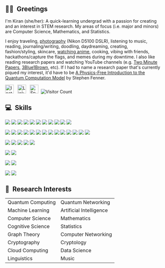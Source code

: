 ## 👋🏽&nbsp; Greetings
I'm Kiran (she/her): A quick-learning undergrad with a passion for creating and an interest in STEM research. My areas of focus (i.e. major and minors) are Computer Science, Mathematics, and Statistics.

I enjoy traveling, <a href="https://github.com/lynkos/lynkos/blob/master/PHOTOGRAPHY%20PORTFOLIO.pdf" target="_blank">photography</a> (Nikon D5100 DSLR), listening to music, reading, journaling/writing, doodling, daydreaming, creating, fashion/styling, skincare, <a href="https://myanimelist.net/profile/lynkos" target="_blank">watching anime</a>, cooking, vibing with friends, hackathons/capture the flags, and memes during my downtime. I also like reading research papers and watching YouTube channels (e.g. <a href="https://www.youtube.com/user/keeroyz" target="_blank">Two Minute Papers</a>, <a href="https://www.youtube.com/c/3blue1brown" target="_blank">3Blue1Brown</a>, etc). If I had to name a research paper that's currently piqued my interest, it'd have to be <a href="https://arxiv.org/pdf/cs/0304008.pdf" target="_blank">A Physics-Free Introduction to the Quantum Computation Model</a> by Stephen Fenner.

<a href="https://instagr.am/overanalyse" target="_blank"><img src="https://upload.wikimedia.org/wikipedia/commons/9/96/Instagram.svg" width="28px" height="28px" alt="Instagram" /></a> &nbsp; <a href="https://www.linkedin.com/in/kiran-brahmatewari" target="_blank"><img src="https://cdn.worldvectorlogo.com/logos/linkedin-icon-2.svg" width="28px" height="28px" alt="LinkedIn" /></a>
&nbsp; <a href="https://open.spotify.com/user/kiwi2mii" target="_blank"><img src="https://upload.wikimedia.org/wikipedia/commons/1/19/Spotify_logo_without_text.svg" width="28px" height="28px" alt="Spotify" /></a>&nbsp; ![Visitor Count](https://profile-counter.glitch.me/lynkos/count.svg)

## 💻&nbsp; Skills
<!-- Code -->
![](https://img.shields.io/static/v1?label=Code&message=Java&logo=java&color=39ae39&labelColor=393939&logoColor=white)
![](https://img.shields.io/static/v1?label=Code&message=Python&logo=python&color=39ae39&labelColor=393939&logoColor=white)
![](https://img.shields.io/static/v1?label=Code&message=HTML&logo=html5&color=39ae39&labelColor=393939&logoColor=white)
![](https://img.shields.io/static/v1?label=Code&message=CSS&logo=css3&color=39ae39&labelColor=393939&logoColor=white)
![](https://img.shields.io/static/v1?label=Code&message=C&logo=c&color=39ae39&labelColor=393939&logoColor=white)
![](https://img.shields.io/static/v1?label=Code&message=R&logo=r&color=39ae39&labelColor=393939&logoColor=white)
![](https://img.shields.io/static/v1?label=Code&message=JavaScript&logo=javascript&color=39ae39&labelColor=393939&logoColor=white)
![](https://img.shields.io/static/v1?label=Code&message=JSON&logo=json&color=39ae39&labelColor=393939&logoColor=white)
![](https://img.shields.io/static/v1?label=Code&message=Vue&logo=vue.js&color=39ae39&labelColor=393939&logoColor=white)
![](https://img.shields.io/static/v1?label=Code&message=Bootstrap&logo=bootstrap&color=39ae39&labelColor=393939&logoColor=white)
![](https://img.shields.io/static/v1?label=Code&message=Terraform&logo=terraform&color=39ae39&labelColor=393939&logoColor=white)

<!-- Tools -->
![](https://img.shields.io/static/v1?label=Tools&message=Microsoft+Office&logo=microsoft+office&color=ae3939&labelColor=393939&logoColor=white)
![](https://img.shields.io/static/v1?label=Tools&message=Git&logo=git&color=ae3939&labelColor=393939&logoColor=white)
![](https://img.shields.io/static/v1?label=Tools&message=GitHub&logo=github&color=ae3939&labelColor=393939&logoColor=white)
![](https://img.shields.io/static/v1?label=Tools&message=Bitbucket&logo=bitbucket&color=ae3939&labelColor=393939&logoColor=white)
![](https://img.shields.io/static/v1?label=Tools&message=Grafana&logo=grafana&color=ae3939&labelColor=393939&logoColor=white)
![](https://img.shields.io/static/v1?label=Tools&message=Jira&logo=jira&color=ae3939&labelColor=393939&logoColor=white)
![](https://img.shields.io/static/v1?label=Tools&message=Confluence&logo=confluence&color=ae3939&labelColor=393939&logoColor=white)
![](https://img.shields.io/static/v1?label=Tools&message=MongoDB&logo=mongodb&color=ae3939&labelColor=393939&logoColor=white)
![](https://img.shields.io/static/v1?label=Tools&message=Postman&logo=postman&color=ae3939&labelColor=393939&logoColor=white)
![](https://img.shields.io/static/v1?label=Tools&message=Docker&logo=docker&color=ae3939&labelColor=393939&logoColor=white)
![](https://img.shields.io/static/v1?label=Tools&message=Oracle+Cloud&logo=oracle&color=ae3939&labelColor=393939&logoColor=white)
![](https://img.shields.io/static/v1?label=Tools&message=Homebrew&logo=homebrew&color=ae3939&labelColor=393939&logoColor=white)
![](https://img.shields.io/static/v1?label=Tools&message=Vim&logo=vim&color=ae3939&labelColor=393939&logoColor=white)
![](https://img.shields.io/static/v1?label=Tools&message=GIMP&logo=gimp&color=ae3939&labelColor=393939&logoColor=white)

<!-- IDE -->
![](https://img.shields.io/static/v1?label=IDE&message=Eclipse&logo=eclipse&color=a03fc0&labelColor=393939&logoColor=white)
![](https://img.shields.io/static/v1?label=IDE&message=Visual+Studio+Code&logo=visual+studio+code&color=a03fc0&labelColor=393939&logoColor=white)
![](https://img.shields.io/static/v1?label=IDE&message=WebStorm&logo=webstorm&color=a03fc0&labelColor=393939&logoColor=white)
![](https://img.shields.io/static/v1?label=IDE&message=RStudio&logo=rstudio&color=a03fc0&labelColor=393939&logoColor=white)
![](https://img.shields.io/static/v1?label=IDE&message=Sublime+Text&logo=sublime+text&color=a03fc0&labelColor=393939&logoColor=white)

<!-- Shell -->
![](https://img.shields.io/static/v1?label=Shell&message=iTerm2+(Bash)&logo=gnu+bash&color=white&labelColor=393939&logoColor=white)
![](https://img.shields.io/static/v1?label=Shell&message=iTerm2+(Zsh)&logo=powershell&color=white&labelColor=393939&logoColor=white)

<!-- OS -->
![](https://img.shields.io/static/v1?label=OS&message=macOS&logo=apple&color=3f7fc0&labelColor=393939&logoColor=white)
![](https://img.shields.io/static/v1?label=OS&message=Windows&logo=windows&color=3f7fc0&labelColor=393939&logoColor=white)

<!-- Languages -->
![](https://img.shields.io/static/v1?label=Languages&message=English&color=c0713f&labelColor=393939)
![](https://img.shields.io/static/v1?label=Languages&message=Dutch&color=c0713f&labelColor=393939)

## 🔬&nbsp; Research Interests
<table>
 <tr>
   <td>Quantum Computing</td>
   <td>Quantum Networking</td>
 </tr>
 <tr>
    <td>Machine Learning</td>
    <td>Artificial Intelligence</td>
 </tr>
 <tr>
    <td>Computer Science</td>
    <td>Mathematics</td>
 </tr>
 <tr>
    <td>Cognitive Science</td>
    <td>Statistics</td>
 </tr>
 <tr>
    <td>Graph Theory</td>
    <td>Computer Networking</td>
 </tr>
 <tr>
    <td>Cryptography</td>
    <td>Cryptology</td>
 </tr>
 <tr>
    <td>Cloud Computing</td>
    <td>Data Science</td>
 </tr>
 <tr>
    <td>Linguistics</td>
    <td>Music</td>
 </tr>
</table>

<!-- ## 📈&nbsp; GitHub Stats
[![Kiran's GitHub Stats](https://github-readme-stats.vercel.app/api?username=lynkos&count_private=true&show_icons=true&theme=material-palenight)](https://github.com/lynkos/github-readme-stats) -->

